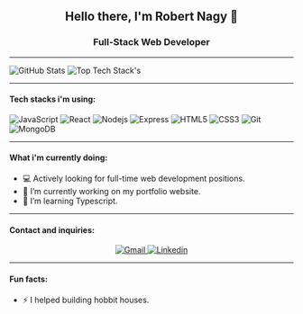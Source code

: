  <h2 align="center">Hello there, I'm Robert Nagy 👋 </h2>
 <h3 align="center"> Full-Stack Web Developer </h3> 
 
 <hr>

 ![GitHub Stats](https://github-readme-stats.vercel.app/api?username=robertnagy92&hide=prs&show_icons=true&theme=tokyonight) 
 ![Top Tech Stack's](https://github-readme-stats.vercel.app/api/top-langs/?username=robertnagy92&layout=compact&theme=tokyonight)
 
 <hr> 
 
#### Tech stacks i'm using: 
![JavaScript](https://img.shields.io/badge/-JavaScript-yellow?style=flat-square&logo=javascript)
![React](https://img.shields.io/badge/-React-blue)
![Nodejs](https://img.shields.io/badge/-NodeJS-green?style=flat-square&logo=Node.js)
![Express](https://img.shields.io/badge/-Express-purple?style=flat-square&logo=express)
![HTML5](https://img.shields.io/badge/-HTML5-E34F26?style=flat-square&logo=html5&logoColor=white)
![CSS3](https://img.shields.io/badge/-CSS3-1572B6?style=flat-square&logo=css3)
![Git](https://img.shields.io/badge/-Git-black?style=flat-square&logo=git)
![MongoDB](https://img.shields.io/badge/-MongoDB-green)

<hr>

#### What i'm currently doing:

- 💻 Actively looking for full-time web development positions.
- 🔭 I’m currently working on my portfolio website.
- 🌱 I’m learning Typescript.

<hr>

#### Contact and inquiries:

<div align="center"> 
  <!-- Gmail -->
  <a href="mailto:robertnagyy1992@gmail.com" target="_blank"><img alt="Gmail"
          src="https://img.shields.io/badge/-Gmail-EA4335?style=flat-square&logo=Gmail&logoColor=white">
  </a>
  <!-- Linkedin -->
  <a href="https://www.linkedin.com/in/robertnagy92/" target="_blank"><img alt="Linkedin"
          src="https://img.shields.io/badge/-Linkedin-0A66C2?style=flat-square&logo=Linkedin&logoColor=white">
  </a>
</div>

<hr>

#### Fun facts:

- ⚡ I helped building hobbit houses.
